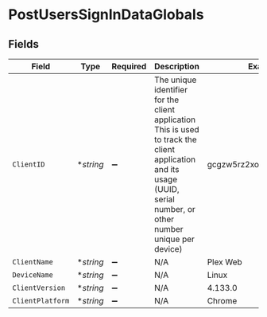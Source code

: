 # PostUsersSignInDataGlobals


## Fields

| Field                                                                                                                                                                 | Type                                                                                                                                                                  | Required                                                                                                                                                              | Description                                                                                                                                                           | Example                                                                                                                                                               |
| --------------------------------------------------------------------------------------------------------------------------------------------------------------------- | --------------------------------------------------------------------------------------------------------------------------------------------------------------------- | --------------------------------------------------------------------------------------------------------------------------------------------------------------------- | --------------------------------------------------------------------------------------------------------------------------------------------------------------------- | --------------------------------------------------------------------------------------------------------------------------------------------------------------------- |
| `ClientID`                                                                                                                                                            | **string*                                                                                                                                                             | :heavy_minus_sign:                                                                                                                                                    | The unique identifier for the client application<br/>This is used to track the client application and its usage<br/>(UUID, serial number, or other number unique per device)<br/> | gcgzw5rz2xovp84b4vha3a40                                                                                                                                              |
| `ClientName`                                                                                                                                                          | **string*                                                                                                                                                             | :heavy_minus_sign:                                                                                                                                                    | N/A                                                                                                                                                                   | Plex Web                                                                                                                                                              |
| `DeviceName`                                                                                                                                                          | **string*                                                                                                                                                             | :heavy_minus_sign:                                                                                                                                                    | N/A                                                                                                                                                                   | Linux                                                                                                                                                                 |
| `ClientVersion`                                                                                                                                                       | **string*                                                                                                                                                             | :heavy_minus_sign:                                                                                                                                                    | N/A                                                                                                                                                                   | 4.133.0                                                                                                                                                               |
| `ClientPlatform`                                                                                                                                                      | **string*                                                                                                                                                             | :heavy_minus_sign:                                                                                                                                                    | N/A                                                                                                                                                                   | Chrome                                                                                                                                                                |
